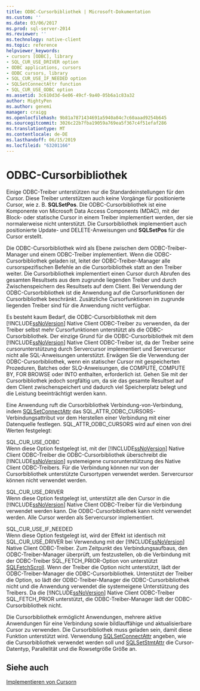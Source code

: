 ```yaml
---
title: ODBC-Cursorbibliothek | Microsoft-Dokumentation
ms.custom: ''
ms.date: 03/06/2017
ms.prod: sql-server-2014
ms.reviewer: ''
ms.technology: native-client
ms.topic: reference
helpviewer_keywords:
- cursors [ODBC], library
- SQL_CUR_USE_DRIVER option
- ODBC applications, cursors
- ODBC cursors, library
- SQL_CUR_USE_IF_NEEDED option
- SQLSetConnectAttr function
- SQL_CUR_USE_ODBC option
ms.assetid: 3c610d3d-6e06-49cf-9a40-05b6a1c83a32
author: MightyPen
ms.author: genemi
manager: craigg
ms.openlocfilehash: 9b81a7871434691a5940a04c7c60aaad9254b645
ms.sourcegitcommit: 3026c22b7fba19059a769ea5f367c4f51efaf286
ms.translationtype: MT
ms.contentlocale: de-DE
ms.lasthandoff: 06/15/2019
ms.locfileid: "63201166"
---
```

# <a name="odbc-cursor-library"></a>ODBC-Cursorbibliothek
  Einige ODBC-Treiber unterstützen nur die Standardeinstellungen für den Cursor. Diese Treiber unterstützen auch keine Vorgänge für positionierte Cursor, wie z. B. **SQLSetPos**. Die ODBC-Cursorbibliothek ist eine Komponente von Microsoft Data Access Components (MDAC), mit der Block- oder statische Cursor in einem Treiber implementiert werden, der sie normalerweise nicht unterstützt. Die Cursorbibliothek implementiert auch positionierte Update- und DELETE-Anweisungen und **SQLSetPos** für die Cursor erstellt.  
  
 Die ODBC-Cursorbibliothek wird als Ebene zwischen dem ODBC-Treiber-Manager und einem ODBC-Treiber implementiert. Wenn die ODBC-Cursorbibliothek geladen ist, leitet der ODBC-Treiber-Manager alle cursorspezifischen Befehle an die Cursorbibliothek statt an den Treiber weiter. Die Cursorbibliothek implementiert einen Cursor durch Abrufen des gesamten Resultsets aus dem zugrunde liegenden Treiber und durch Zwischenspeichern des Resultsets auf dem Client. Bei Verwendung der ODBC-Cursorbibliothek ist die Anwendung auf die Cursorfunktionen der Cursorbibliothek beschränkt. Zusätzliche Cursorfunktionen im zugrunde liegenden Treiber sind für die Anwendung nicht verfügbar.  
  
 Es besteht kaum Bedarf, die ODBC-Cursorbibliothek mit dem [!INCLUDE[ssNoVersion](../../../includes/ssnoversion-md.md)] Native Client ODBC-Treiber zu verwenden, da der Treiber selbst mehr Cursorfunktionen unterstützt als die ODBC-Cursorbibliothek. Der einzige Grund für die ODBC-Cursorbibliothek mit dem [!INCLUDE[ssNoVersion](../../../includes/ssnoversion-md.md)] Native Client ODBC-Treiber ist, da der Treiber seine cursorunterstützung durch Servercursor implementiert und Servercursor nicht alle SQL-Anweisungen unterstützt. Erwägen Sie die Verwendung der ODBC-Cursorbibliothek, wenn ein statischer Cursor mit gespeicherten Prozeduren, Batches oder SLQ-Anweisungen, die COMPUTE, COMPUTE BY, FOR BROWSE oder INTO enthalten, erforderlich ist. Gehen Sie mit der Cursorbibliothek jedoch sorgfältig um, da sie das gesamte Resultset auf dem Client zwischenspeichert und dadurch viel Speicherplatz belegt und die Leistung beeinträchtigt werden kann.  
  
 Eine Anwendung ruft die Cursorbibliothek Verbindung-von-Verbindung, indem [SQLSetConnectAttr](../../native-client-odbc-api/sqlsetconnectattr.md) das SQL_ATTR_ODBC_CURSORS-Verbindungsattribut vor dem Herstellen einer Verbindung mit einer Datenquelle festlegen. SQL_ATTR_ODBC_CURSORS wird auf einen von drei Werten festgelegt:  
  
 SQL_CUR_USE_ODBC  
 Wenn diese Option festgelegt ist, mit der [!INCLUDE[ssNoVersion](../../../includes/ssnoversion-md.md)] Native Client ODBC-Treiber die ODBC-Cursorbibliothek überschreibt die [!INCLUDE[ssNoVersion](../../../includes/ssnoversion-md.md)] systemeigene cursorunterstützung des Native Client ODBC-Treibers. Für die Verbindung können nur von der Cursorbibliothek unterstützte Cursortypen verwendet werden. Servercursor können nicht verwendet werden.  
  
 SQL_CUR_USE_DRIVER  
 Wenn diese Option festgelegt ist, unterstützt alle den Cursor in die [!INCLUDE[ssNoVersion](../../../includes/ssnoversion-md.md)] Native Client ODBC-Treiber für die Verbindung verwendet werden kann. Die ODBC-Cursorbibliothek kann nicht verwendet werden. Alle Cursor werden als Servercursor implementiert.  
  
 SQL_CUR_USE_IF_NEEDED  
 Wenn diese Option festgelegt ist, wird der Effekt ist identisch mit SQL_CUR_USE_DRIVER bei Verwendung mit der [!INCLUDE[ssNoVersion](../../../includes/ssnoversion-md.md)] Native Client ODBC-Treiber. Zum Zeitpunkt des Verbindungsaufbaus, den ODBC-Treiber-Manager überprüft, um festzustellen, ob die Verbindung mit der ODBC-Treiber SQL_FETCH_PRIOR-Option von unterstützt [SQLFetchScroll](../../native-client-odbc-api/sqlfetchscroll.md). Wenn der Treiber die Option nicht unterstützt, lädt der ODBC-Treiber-Manager die ODBC-Cursorbibliothek. Unterstützt der Treiber die Option, so lädt der ODBC-Treiber-Manager die ODBC-Cursorbibliothek nicht und die Anwendung verwendet die systemeigene Unterstützung des Treibers. Da die [!INCLUDE[ssNoVersion](../../../includes/ssnoversion-md.md)] Native Client ODBC-Treiber SQL_FETCH_PRIOR unterstützt, die ODBC-Treiber-Manager lädt der ODBC-Cursorbibliothek nicht.  
  
 Die Cursorbibliothek ermöglicht Anwendungen, mehrere aktive Anwendungen für eine Verbindung sowie bildlauffähige und aktualisierbare Cursor zu verwenden. Die Cursorbibliothek muss geladen sein, damit diese Funktion unterstützt wird. Verwendung [SQLSetConnectAttr](../../native-client-odbc-api/sqlsetconnectattr.md) angeben, wie die Cursorbibliothek verwendet werden soll und [SQLSetStmtAttr](../../native-client-odbc-api/sqlsetstmtattr.md) die Cursor-Datentyp, Parallelität und die Rowsetgröße Größe an.  
  
## <a name="see-also"></a>Siehe auch  
 [Implementieren von Cursorn](how-cursors-are-implemented.md)  
  
  
